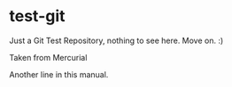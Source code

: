 test-git
========

Just a Git Test Repository, nothing to see here. Move on. :)

Taken from Mercurial

Another line in this manual.
